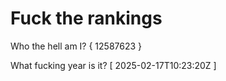 # Fuck the rankings

Who the hell am I?
{ 12587623 }

What fucking year is it?
[ 2025-02-17T10:23:20Z ]

